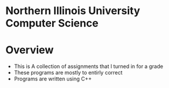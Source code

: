 # Northern Illinois University Computer Science
# Overview
- This is A collection of assignments that I turned in for a grade
- These programs are mostly to entirly correct
- Programs are written using C++
